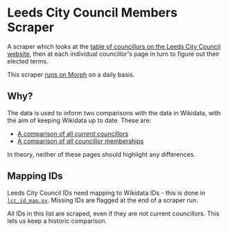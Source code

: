 # Leeds City Council Members Scraper

A scraper which looks at the [table of councillors on the Leeds City Council website](https://democracy.leeds.gov.uk/mgMemberIndex.aspx?VW=TABLE&PIC=1&FN=), then at each individual councillor's page in turn to figure out their elected terms.

This scraper [runs on Morph](https://morph.io/jacksonj04/leeds-city-council-members) on a daily basis.

## Why?

The data is used to inform two comparisons with the data in Wikidata, with the aim of keeping Wikidata up to date. These are:

* [A comparison of all _current_ councillors](https://www.wikidata.org/wiki/User:Jacksonj04/Leeds/Prompt)
* [A comparison of _all_ councillor memberships](https://www.wikidata.org/wiki/User:Jacksonj04/Leeds/Prompt/All)

In theory, neither of these pages should highlight any differences.

## Mapping IDs

Leeds City Council IDs need mapping to Wikidata IDs - this is done in [`lcc_id_map.py`](https://github.com/jacksonj04/leeds-city-council-members/blob/master/lcc_id_map.py). Missing IDs are flagged at the end of a scraper run.

All IDs in this list are scraped, even if they are not current councillors. This lets us keep a historic comparison.
